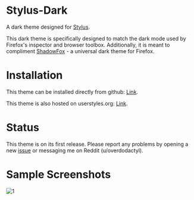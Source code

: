 # Stylus-Dark

A dark theme designed for [Stylus](https://github.com/openstyles/stylus).

This dark theme is specifically designed to match the dark mode used by Firefox's inspector and browser toolbox.  Additionally, it is meant to compliment [ShadowFox](https://github.com/overdodactyl/ShadowFox) - a universal dark theme for Firefox.  

# Installation

This theme can be installed directly from github: [Link](https://raw.githubusercontent.com/overdodactyl/Stylus-Dark/master/stylus-dark.user.css).

This theme is also hosted on userstyles.org: [Link](https://userstyles.org/styles/153739/stylus-dark-shadowfox).

# Status

This theme is on its first release.  Please report any problems by opening a new [issue](https://github.com/overdodactyl/Stylus-Dark/issues) or messaging me on Reddit (u/overdodactyl).

# Sample Screenshots

![1](screenshots/Stylus_1.png)
